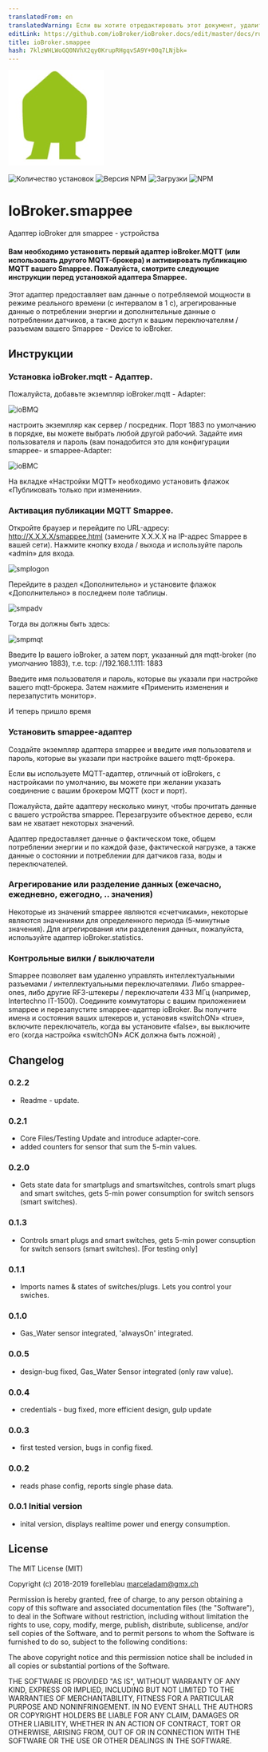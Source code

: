 ```yaml
---
translatedFrom: en
translatedWarning: Если вы хотите отредактировать этот документ, удалите поле «translationFrom», в противном случае этот документ будет снова автоматически переведен
editLink: https://github.com/ioBroker/ioBroker.docs/edit/master/docs/ru/adapterref/iobroker.smappee/README.md
title: ioBroker.smappee
hash: 7klzWHLWoGQ0NVhX2qy0KrupRHgqvSA9Y+00q7LNjbk=
---
```

![логотип](../../../en/adapterref/iobroker.smappee/admin/smappee.png)

![Количество установок](http://iobroker.live/badges/smappee-stable.svg)
![Версия NPM](http://img.shields.io/npm/v/iobroker.smappee.svg)
![Загрузки](https://img.shields.io/npm/dm/iobroker.smappee.svg)
![NPM](https://nodei.co/npm/iobroker.smappee.png?downloads=true)

# IoBroker.smappee
Адаптер ioBroker для smappee - устройства

#### Вам необходимо установить первый адаптер ioBroker.MQTT (или использовать другого MQTT-брокера) и активировать публикацию MQTT вашего Smappee. Пожалуйста, смотрите следующие инструкции перед установкой адаптера Smappee.
Этот адаптер предоставляет вам данные о потребляемой мощности в режиме реального времени (с интервалом в 1 с), агрегированные данные о потреблении энергии и дополнительные данные о потреблении датчиков, а также доступ к вашим переключателям / разъемам вашего Smappee - Device to ioBroker.

## Инструкции
### Установка ioBroker.mqtt - Адаптер.
Пожалуйста, добавьте экземпляр ioBroker.mqtt - Adapter:

![ioBMQ](https://github.com/iobroker-community-adapters/ioBroker.smappee/blob/master/admin/ioBrokerMQTTBroker.PNG)

настроить экземпляр как сервер / посредник. Порт 1883 по умолчанию в порядке, вы можете выбрать любой другой рабочий.
Задайте имя пользователя и пароль (вам понадобится это для конфигурации smappee- и smappee-Adapter:

![ioBMC](https://github.com/iobroker-community-adapters/ioBroker.smappee/blob/master/admin/ioBrokerMQTTConfig.PNG)

На вкладке «Настройки MQTT» необходимо установить флажок «Публиковать только при изменении».

### Активация публикации MQTT Smappee.
Откройте браузер и перейдите по URL-адресу: <http://X.X.X.X/smappee.html> (замените X.X.X.X на IP-адрес Smappee в вашей сети).
Нажмите кнопку входа / выхода и используйте пароль «admin» для входа.

![smplogon](https://github.com/iobroker-community-adapters/ioBroker.smappee/blob/master/admin/smplogon.png)

Перейдите в раздел «Дополнительно» и установите флажок «Дополнительно» в последнем поле таблицы.

![smpadv](https://github.com/iobroker-community-adapters/ioBroker.smappee/blob/master/admin/smpadv.jpeg)

Тогда вы должны быть здесь:

![smpmqt](https://github.com/iobroker-community-adapters/ioBroker.smappee/blob/master/admin/smpmqt.png)

Введите Ip вашего ioBroker, а затем порт, указанный для mqtt-broker (по умолчанию 1883), т.е. tcp: //192.168.1.111: 1883

Введите имя пользователя и пароль, которые вы указали при настройке вашего mqtt-брокера.
Затем нажмите «Применить изменения и перезапустить монитор».

И теперь пришло время

### Установить smappee-адаптер
Создайте экземпляр адаптера smappee и введите имя пользователя и пароль, которые вы указали при настройке вашего mqtt-брокера.

Если вы используете MQTT-адаптер, отличный от ioBrokers, с настройками по умолчанию, вы можете при желании указать соединение с вашим брокером MQTT (хост и порт).

Пожалуйста, дайте адаптеру несколько минут, чтобы прочитать данные с вашего устройства smappee. Перезагрузите объектное дерево, если вам не хватает некоторых значений.

Адаптер предоставляет данные о фактическом токе, общем потреблении энергии и по каждой фазе, фактической нагрузке, а также данные о состоянии и потреблении для датчиков газа, воды и переключателей.

### Агрегирование или разделение данных (ежечасно, ежедневно, ежегодно, .. значения)
Некоторые из значений smappee являются «счетчиками», некоторые являются значениями для определенного периода (5-минутные значения).
Для агрегирования или разделения данных, пожалуйста, используйте адаптер ioBroker.statistics.

### Контрольные вилки / выключатели
Smappee позволяет вам удаленно управлять интеллектуальными разъемами / интеллектуальными переключателями. Либо smappee-ones, либо другие RF3-штекеры / переключатели 433 МГц (например, Intertechno IT-1500). Соедините коммутаторы с вашим приложением smappee и перезапустите smappee-адаптер ioBroker. Вы получите имена и состояния ваших штекеров и, установив «switchON» «true», включите переключатель, когда вы установите «false», вы выключите его (когда настройка «switchON» ACK должна быть ложной) ,

## Changelog

### 0.2.2

-   Readme - update.

### 0.2.1

-   Core Files/Testing Update and introduce adapter-core.
-   added counters for sensor that sum the 5-min values.

### 0.2.0

-   Gets state data for smartplugs and smartswitches, controls smart plugs and smart switches, gets 5-min power consumption for switch sensors (smart switches).

### 0.1.3

-   Controls smart plugs and smart switches, gets 5-min power consuption for switch sensors (smart switches). [For testing only]

### 0.1.1

-   Imports names & states of switches/plugs. Lets you control your swiches.

### 0.1.0

-   Gas_Water sensor integrated, 'alwaysOn' integrated.

### 0.0.5

-   design-bug fixed, Gas_Water Sensor integrated (only raw value).

### 0.0.4

-   credentials - bug fixed, more efficient design, gulp update

### 0.0.3

-   first tested version, bugs in config fixed.

### 0.0.2

-   reads phase config, reports single phase data.

### 0.0.1 Initial version

-   inital version, displays realtime power und energy consumption.

## License

The MIT License (MIT)

Copyright (c) 2018-2019 forelleblau marceladam@gmx.ch

Permission is hereby granted, free of charge, to any person obtaining a copy
of this software and associated documentation files (the "Software"), to deal
in the Software without restriction, including without limitation the rights
to use, copy, modify, merge, publish, distribute, sublicense, and/or sell
copies of the Software, and to permit persons to whom the Software is
furnished to do so, subject to the following conditions:

The above copyright notice and this permission notice shall be included in
all copies or substantial portions of the Software.

THE SOFTWARE IS PROVIDED "AS IS", WITHOUT WARRANTY OF ANY KIND, EXPRESS OR
IMPLIED, INCLUDING BUT NOT LIMITED TO THE WARRANTIES OF MERCHANTABILITY,
FITNESS FOR A PARTICULAR PURPOSE AND NONINFRINGEMENT. IN NO EVENT SHALL THE
AUTHORS OR COPYRIGHT HOLDERS BE LIABLE FOR ANY CLAIM, DAMAGES OR OTHER
LIABILITY, WHETHER IN AN ACTION OF CONTRACT, TORT OR OTHERWISE, ARISING FROM,
OUT OF OR IN CONNECTION WITH THE SOFTWARE OR THE USE OR OTHER DEALINGS IN
THE SOFTWARE.